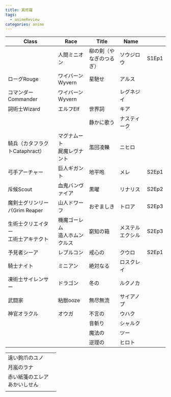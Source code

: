 ```yaml
---
title: 異修羅
tags:
  - animeReview
categories: anime
---
```

| Class                     | Race               | Title        | Name     |       |
| ------------------------- | ------------------ | ------------ | -------- | ----- |
|                           | 人間ミニオン             | 柳の剣（やなぎのつるぎ） | ソウジロウ    | S1Ep1 |
| ローグRouge                  | ワイバーンWyvern        | 星馳せ          | アルス      |       |
| コマンダーCommander            | ワイバーンWyvern        |              | レグネジイ    |       |
| 詞術士Wizard                 | エルフElf             | 世界詞          | キア       |       |
|                           |                    | 静かに歌う        | ナスティーク   |       |
| 騎兵（カタフラクトCataphract）      | マグナムート<br>屍魔レヴナント  | 濫回凌轢         | ニヒロ      |       |
| 弓手アーチャー                   | 巨人ギガント             | 地平咆          | メレ       | S2Ep1 |
| 斥候Scout                   | 血鬼バンヴァイア           | 黒曜           | リナリス     | S2Ep2 |
| 魔剣士グリンリーパGrim Reaper      | 山人ドワーフ             | おぞましき        | トロア      | S2Ep3 |
| 生術士クリエイター<br>工術士アキテクト<br> | 機魔ゴーレム<br>造人ホムンクルス | 窮知の箱         | メステルエクシル | S2Ep3 |
| 予見者シーア                    | レプルコン              | 戒心の          | クウロ      | S2Ep1 |
| 騎士ナイト                     | ミニアン               | 絶対なる         | ロスクレイ    |       |
| 凍術士サイレンサー                 | ドラゴン               | 冬の           | ルクノカ     |       |
| 武闘家                       | 粘獣ooze             | 無尽無流         | サイアノプ    |       |
| 神官オラクル                    | オウガ                | 不言の          | ウハク      |       |
|                           |                    | 音斬り          | シャルク     |       |
|                           |                    | 魔法の          | ツー       |       |
|                           |                    | 逆理の          | ヒロト      |       |

|                    |     |
| ------------------ | --- |
| 遠い鉤爪のユノ            |     |
| 月嵐のラナ              |     |
| 赤い紙箋のエレア<br>あかいしせん |     |
|                    |     |
